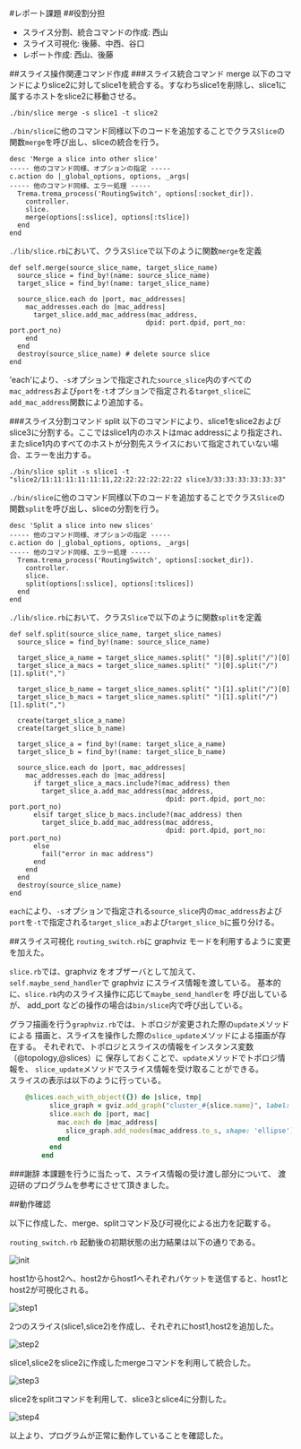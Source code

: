 #レポート課題
##役割分担

* スライス分割、統合コマンドの作成: 西山
* スライス可視化: 後藤、中西、谷口
* レポート作成: 西山、後藤

##スライス操作関連コマンド作成
###スライス統合コマンド merge
以下のコマンドによりslice2に対してslice1を統合する。すなわちslice1を削除し、slice1に属するホストをslice2に移動させる。

`./bin/slice merge -s slice1 -t slice2`

`./bin/slice`に他のコマンド同様以下のコードを追加することでクラス`Slice`の関数`merge`を呼び出し、sliceの統合を行う。

    desc 'Merge a slice into other slice'
    ----- 他のコマンド同様、オプションの指定 -----
    c.action do |_global_options, options, _args|
    ----- 他のコマンド同様、エラー処理 -----
      Trema.trema_process('RoutingSwitch', options[:socket_dir]).
        controller.
        slice.
        merge(options[:sslice], options[:tslice])
      end
    end

`./lib/slice.rb`において、クラス`Slice`で以下のように関数`merge`を定義

    def self.merge(source_slice_name, target_slice_name)
      source_slice = find_by!(name: source_slice_name)
      target_slice = find_by!(name: target_slice_name)
    
      source_slice.each do |port, mac_addresses|
        mac_addresses.each do |mac_address|
          target_slice.add_mac_address(mac_address,
                                      dpid: port.dpid, port_no: port.port_no)
        end
      end
      destroy(source_slice_name) # delete source slice
    end

'each'により、`-s`オプションで指定された`source_slice`内のすべての`mac_address`および`port`を`-t`オプションで指定される`target_slice`に`add_mac_address`関数により追加する。

###スライス分割コマンド split
以下のコマンドにより、slice1をslice2およびslice3に分割する。ここではslice1内のホストはmac addressにより指定され、またslice1内のすべてのホストが分割先スライスにおいて指定されていない場合、エラーを出力する。

`./bin/slice split -s slice1 -t "slice2/11:11:11:11:11:11,22:22:22:22:22:22 slice3/33:33:33:33:33:33"`

`./bin/slice`に他のコマンド同様以下のコードを追加することでクラス`Slice`の関数`split`を呼び出し、sliceの分割を行う。

    desc 'Split a slice into new slices'
    ----- 他のコマンド同様、オプションの指定 -----
    c.action do |_global_options, options, _args|
    ----- 他のコマンド同様、エラー処理 -----
      Trema.trema_process('RoutingSwitch', options[:socket_dir]).
        controller.
        slice.
        split(options[:sslice], options[:tslices])
      end
    end

`./lib/slice.rb`において、クラス`Slice`で以下のように関数`split`を定義

    def self.split(source_slice_name, target_slice_names) 
      source_slice = find_by!(name: source_slice_name)
    
      target_slice_a_name = target_slice_names.split(" ")[0].split("/")[0]
      target_slice_a_macs = target_slice_names.split(" ")[0].split("/")[1].split(",")
    
      target_slice_b_name = target_slice_names.split(" ")[1].split("/")[0]
      target_slice_b_macs = target_slice_names.split(" ")[1].split("/")[1].split(",")
    
      create(target_slice_a_name)
      create(target_slice_b_name)
    
      target_slice_a = find_by!(name: target_slice_a_name)
      target_slice_b = find_by!(name: target_slice_b_name)
       
      source_slice.each do |port, mac_addresses|
        mac_addresses.each do |mac_address|
          if target_slice_a_macs.include?(mac_address) then
            target_slice_a.add_mac_address(mac_address,
                                           dpid: port.dpid, port_no: port.port_no)
          elsif target_slice_b_macs.include?(mac_address) then
            target_slice_b.add_mac_address(mac_address,
                                           dpid: port.dpid, port_no: port.port_no)
          else
            fail("error in mac address")
          end
        end
      end
      destroy(source_slice_name)
    end

`each`により、`-s`オプションで指定される`source_slice`内の`mac_address`および`port`を`-t`で指定される`target_slice_a`および`target_slice_b`に振り分ける。


##スライス可視化
`routing_switch.rb`に graphviz モードを利用するように変更を加えた。

`slice.rb`では、graphviz をオブザーバとして加えて、
`self.maybe_send_handler`で graphviz にスライス情報を渡している。
基本的に、`slice.rb`内のスライス操作に応じて`maybe_send_handler`を
呼び出しているが、 add_port などの操作の場合は`bin/slice`内で呼び出している。

グラフ描画を行う`graphviz.rb`では、トポロジが変更された際の`update`メソッドによる
描画と、スライスを操作した際の`slice_update`メソッドによる描画が存在する。
それぞれで、トポロジとスライスの情報をインスタンス変数（@topology,@slices）に
保存しておくことで、`update`メソッドでトポロジ情報を、
`slice_update`メソッドでスライス情報を受け取ることができる。  
スライスの表示は以下のように行っている。

```ruby:graphviz.rb
	@slices.each_with_object({}) do |slice, tmp|
          slice_graph = gviz.add_graph("cluster_#{slice.name}", label: slice.name, style: 'dashed')
          slice.each do |port, mac|
            mac.each do |mac_address|
              slice_graph.add_nodes(mac_address.to_s, shape: 'ellipse')
            end
          end
        end
```

###謝辞
本課題を行うに当たって、スライス情報の受け渡し部分について、
渡辺研のプログラムを参考にさせて頂きました。

##動作確認

以下に作成した、merge、splitコマンド及び可視化による出力を記載する。

`routing_switch.rb` 起動後の初期状態の出力結果は以下の通りである。

![init](https://github.com/handai-trema/sliceable_switch-team-haselab/blob/master/figure/shoki.png)

host1からhost2へ、host2からhost1へそれぞれパケットを送信すると、host1とhost2が可視化される。

![step1](https://github.com/handai-trema/sliceable_switch-team-haselab/blob/master/figure/1and2.png)

2つのスライス(slice1,slice2)を作成し、それぞれにhost1,host2を追加した。

![step2](https://github.com/handai-trema/sliceable_switch-team-haselab/blob/master/figure/slice.png)

slice1,slice2をslice2に作成したmergeコマンドを利用して統合した。

![step3](https://github.com/handai-trema/sliceable_switch-team-haselab/blob/master/figure/slice_merged.png)

slice2をsplitコマンドを利用して、slice3とslice4に分割した。

![step4](https://github.com/handai-trema/sliceable_switch-team-haselab/blob/master/figure/slice_split.png)

以上より、プログラムが正常に動作していることを確認した。



